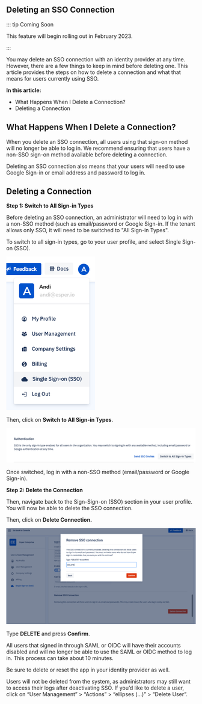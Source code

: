 ## Deleting an SSO Connection

::: tip Coming Soon

This feature will begin rolling out in February 2023.

:::

You may delete an SSO connection with an identity provider at any time. However, there are a few things to keep in mind before deleting one. This article provides the steps on how to delete a connection and what that means for users currently using SSO.

**In this article:**

*   What Happens When I Delete a Connection?
*   Deleting a Connection

What Happens When I Delete a Connection?
----------------------------------------

When you delete an SSO connection, all users using that sign-on method will no longer be able to log in. We recommend ensuring that users have a non-SSO sign-on method available before deleting a connection.

Deleting an SSO connection also means that your users will need to use Google Sign-in or email address and password to log in.

Deleting a Connection
---------------------

**Step 1: Switch to All Sign-in Types**

Before deleting an SSO connection, an administrator will need to log in with a non-SSO method (such as email/password or Google Sign-in. If the tenant allows only SSO, it will need to be switched to "All Sign-in Types". 

To switch to all sign-in types, go to your user profile, and select Single Sign-on (SSO). 

![single-sign_on_selected.png](./images/delete-sso/single-sign-on-selected.png)

Then, click on **Switch to All Sign-in Types**.

![switch_to_all_sign_in_types.png](./images/delete-sso/switch-to-all-sign-in-types.png)

Once switched, log in with a non-SSO method (email/password or Google Sign-in).

**Step 2: Delete the Connection**

Then, navigate back to the Sign-Sign-on (SSO) section in your user profile. You will now be able to delete the SSO connection. 

Then, click on **Delete Connection.** 

![delete-sso.png](./images/delete-sso/delete-sso.png)

Type **DELETE** and press **Confirm**.

All users that signed in through SAML or OIDC will have their accounts disabled and will no longer be able to use the SAML or OIDC method to log in. This process can take about 10 minutes.

Be sure to delete or reset the app in your identity provider as well.

Users will not be deleted from the system, as administrators may still want to access their logs after deactivating SSO. If you’d like to delete a user, click on “User Management” > “Actions” > “ellipses (…)” > “Delete User”.